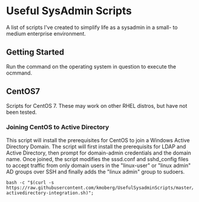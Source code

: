 # Useful SysAdmin Scripts

A list of scripts I've created to simplify life as a sysadmin in a small- to medium enterprise environment.

## Getting Started

Run the command on the operating system in question to execute the ocmmand. 



## CentOS7
Scripts for CentOS 7. These may work on other RHEL distros, but have not been tested.



### Joining CentOS to Active Directory
This script will install the prerequisites for CentOS to join a Windows Active Directory Domain. 
The script will first install the prerequisits for LDAP and Active Directory, then prompt for domain-admin credentials and the domain name. Once joined, the script modifies the sssd.conf and sshd_config files to accept traffic from only domain users in the "linux-user" or "linux admin" AD groups over SSH and finally adds the "linux admin" group to sudoers.

```
bash -c "$(curl -s https://raw.githubusercontent.com/kmoberg/UsefulSysadminScripts/master/Scripts/CentOS7/centos-activedirectory-integration.sh)"; 
```



